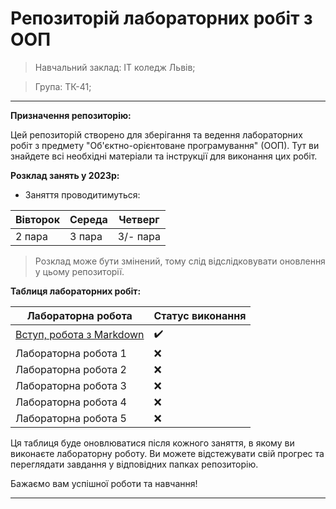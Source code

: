 # Репозиторій лабораторних робіт з ООП
> Навчальний заклад: ІТ коледж Львів;

> Група: ТК-41;
---

**Призначення репозиторію:**

Цей репозиторій створено для зберігання та ведення лабораторних робіт з предмету "Об'єктно-орієнтоване програмування" (ООП). Тут ви знайдете всі необхідні матеріали та інструкції для виконання цих робіт.

**Розклад занять у 2023р:**

- Заняття проводитимуться:

| Вівторок | Середа | Четверг |
|----------|--------|---------|
| 2 пара   | 3 пара | 3/- пара|

> Розклад може бути змінений, тому слід відслідковувати оновлення у цьому репозиторії.

**Таблиця лабораторних робіт:**

| Лабораторна робота | Статус виконання |
|---------------------|------------------|
| [Вступ, робота з Markdown](init/README.md) | :heavy_check_mark: |
| Лабораторна робота 1 | :x: |
| Лабораторна робота 2 | :x: |
| Лабораторна робота 3 | :x: |
| Лабораторна робота 4 | :x: |
| Лабораторна робота 5 | :x: |

Ця таблиця буде оновлюватися після кожного заняття, в якому ви виконаєте лабораторну роботу. Ви можете відстежувати свій прогрес та переглядати завдання у відповідних папках репозиторію.

Бажаємо вам успішної роботи та навчання!

---